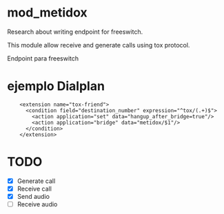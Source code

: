 # mod_metidox

Research about writing endpoint for freeswitch.

This module allow receive and generate calls using tox protocol.

Endpoint para freeswitch

# ejemplo Dialplan

~~~
    <extension name="tox-friend">
      <condition field="destination_number" expression="^tox/(.+)$">
        <action application="set" data="hangup_after_bridge=true"/>
        <action application="bridge" data="metidox/$1"/>
      </condition>
    </extension>
~~~

# TODO

-[X] Generate call
-[X] Receive call
-[X] Send audio
-[ ] Receive audio
